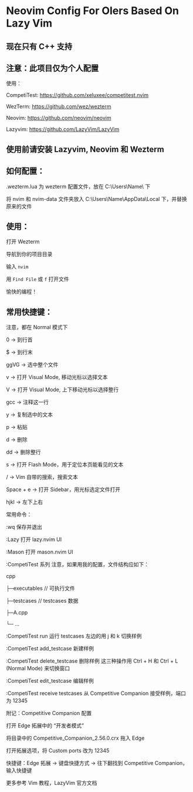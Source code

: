 # Neovim Config For OIers Based On Lazy Vim

## 现在只有 C++ 支持

## 注意：此项目仅为个人配置

使用：

CompetiTest: https://github.com/xeluxee/competitest.nvim

WezTerm: https://github.com/wez/wezterm

Neovim: https://github.com/neovim/neovim

Lazyvim: https://github.com/LazyVim/LazyVim

## 使用前请安装 Lazyvim, Neovim 和 Wezterm

## 如何配置：
.wezterm.lua 为 wezterm 配置文件，放在 C:\Users\Name\ 下

将 nvim 和 nvim-data 文件夹放入 C:\Users\Name\AppData\Local 下，并替换原来的文件

## 使用：
打开 Wezterm

导航到你的项目目录

输入 `nvim`

用 `Find File` 或 `f` 打开文件

愉快的编程！

## 常用快捷键：
注意，都在 Normal 模式下

0 -> 到行首

$ -> 到行末

ggVG -> 选中整个文件

v -> 打开 Visual Mode, 移动光标以选择文本

V -> 打开 Visual Mode, 上下移动光标以选择整行

gcc -> 注释这一行

y -> 复制选中的文本

p -> 粘贴

d -> 删除

dd -> 删除整行

s -> 打开 Flash Mode，用于定位本页能看见的文本

/ -> Vim 自带的搜索，搜索文本

Space + e -> 打开 Sidebar，用光标选定文件打开

hjkl -> 左下上右

常用命令：

:wq 保存并退出

:Lazy 打开 lazy.nvim UI

:Mason 打开 mason.nvim UI

:CompetiTest 系列 
注意，如果用我的配置，文件结构应如下：

cpp

├─executables 				// 可执行文件

├─testcases				// testcases 数据

├─A.cpp

└─ ...

:CompetiTest run 		运行 testcases 左边的用 j 和 k 切换样例

:CompetiTest add_testcase 	新建样例

:CompetiTest delete_testcase 	删除样例	这三种操作用 Ctrl + H 和 Ctrl + L (Normal Mode) 来切换窗口

:CompetiTest edit_testcase	编辑样例

:CompetiTest receive testcases   从 Competitive Companion 接受样例，端口为 12345

附记：Competitive Companion 配置

打开 Edge 拓展中的 “开发者模式”

将目录中的 Competitive_Companion_2.56.0.crx 拖入 Edge

打开拓展选项，将 Custom ports 改为 12345

快捷键：Edge 拓展 -> 键盘快捷方式 -> 往下翻找到 Competitive Companion，输入快捷键

更多参考 Vim 教程，LazyVim 官方文档
